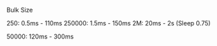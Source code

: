 Bulk Size

250: 0.5ms - 110ms
250000: 1.5ms - 150ms
2M: 20ms - 2s (Sleep 0.75)

50000: 120ms - 300ms
